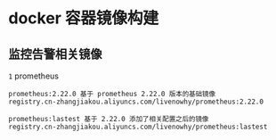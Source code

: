 # docker 容器镜像构建

## 监控告警相关镜像

  `1` prometheus

    prometheus:2.22.0 基于 prometheus 2.22.0 版本的基础镜像
    registry.cn-zhangjiakou.aliyuncs.com/livenowhy/prometheus:2.22.0
    
    prometheus:lastest 基于 2.22.0 添加了相关配置之后的镜像
    registry.cn-zhangjiakou.aliyuncs.com/livenowhy/prometheus:lastest